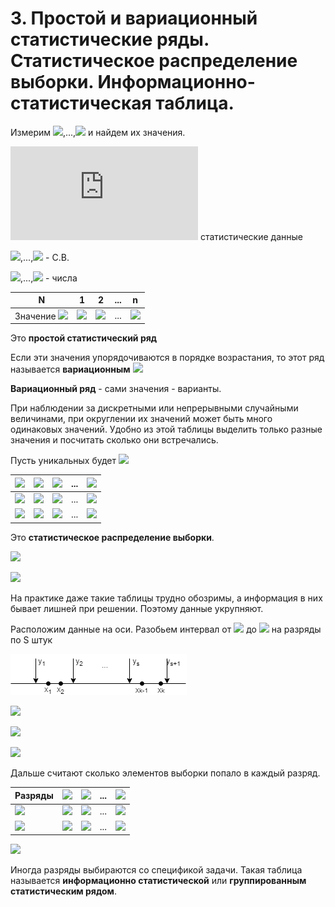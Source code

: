 # 3. Простой и вариационный статистические ряды. Статистическое распределение выборки. Информационно-статистическая таблица.
Измерим ![](https://latex.codecogs.com/svg.latex?\xi_{1}),...,![](https://latex.codecogs.com/svg.latex?\xi_{n}) и найдем их значения.

![](https://latex.codecogs.com/svg.latex?%5Cleft.%5Cbegin%7Bmatrix%7D%20%5Cxi%20_%7B1%7D%5Crightarrow%20x_%7B1%7D%20%5C%5C%20%5Cxi%20_%7B2%7D%5Crightarrow%20x_%7B2%7D%20%5C%5C%20...%5C%5C%20%5Cxi%20_%7Bn%7D%5Crightarrow%20x_%7Bn%7D%20%5Cend%7Bmatrix%7D%5Cright%5C%7D) статистические данные

![](https://latex.codecogs.com/svg.latex?\xi_{1}),...,![](https://latex.codecogs.com/svg.latex?\xi_{n}) - С.В.

![](https://latex.codecogs.com/svg.latex?x_{1}),...,![](https://latex.codecogs.com/svg.latex?x_{n}) - числа

| N | 1 | 2 | ... | n  |
|---|---|---|-----|----|
| Значение ![](https://latex.codecogs.com/svg.latex?\xi) | ![](https://latex.codecogs.com/svg.latex?x_{1}) | ![](https://latex.codecogs.com/svg.latex?x_{2}) | ... | ![](https://latex.codecogs.com/svg.latex?x_{n}) | 

Это **простой статистический ряд**

Если эти значения упорядочиваются в порядке возрастания, то этот ряд называется **вариационным**
![](https://latex.codecogs.com/svg.latex?x_{1}\leq&space;x_{2}\leq...\leq&space;x_{n})

**Вариационный ряд** - сами значения  - варианты.

При наблюдении за дискретными или непрерывными случайными величинами, при округлении их значений может быть много одинаковых значений.
Удобно из этой таблицы выделить только разные значения и посчитать сколько они встречались.

Пусть уникальных будет ![](https://latex.codecogs.com/svg.latex?k\leq&space;n)

| ![](https://latex.codecogs.com/svg.latex?x_{i})                     | ![](https://latex.codecogs.com/svg.latex?x_{1})      | ![](https://latex.codecogs.com/svg.latex?x_{2})      | ... | ![](https://latex.codecogs.com/svg.latex?x_{k})      |
|---------------------------------------------------------------------|------------------------------------------------------|------------------------------------------------------|-----|------------------------------------------------------|
| ![](https://latex.codecogs.com/svg.latex?n_{i})                     | ![](https://latex.codecogs.com/svg.latex?n_{1})      | ![](https://latex.codecogs.com/svg.latex?n_{2})      | ... | ![](https://latex.codecogs.com/svg.latex?n_{k})      |
| ![](https://latex.codecogs.com/svg.latex?p_{i}^{*}=\frac{n_{i}}{n}) | ![](https://latex.codecogs.com/svg.latex?\frac{n_{1}}{n}) | ![](https://latex.codecogs.com/svg.latex?\frac{n_{2}}{n}) | ...    | ![](https://latex.codecogs.com/svg.latex?\frac{n_{k}}{n}) |

Это **статистическое распределение выборки**.

![](https://latex.codecogs.com/svg.latex?\sum_{i=1}^{k}n_{i}=n)

![](https://latex.codecogs.com/gif.latex?\sum_{i=1}^{k}p_{i}^{*}=1)

На практике даже такие таблицы трудно обозримы, а информация в них бывает лишней при решении. Поэтому данные укрупняют.

Расположим данные на оси.
Разобьем интервал от ![](https://latex.codecogs.com/svg.latex?x_{1}) до ![](https://latex.codecogs.com/svg.latex?x_{k}) на разряды по S штук

![](../../images/Mathematical-statistics/ticket03.png)

![](https://latex.codecogs.com/svg.latex?y_{1}<y_{2}<...<y_{s}<y_{s&plus;1})

![](https://latex.codecogs.com/svg.latex?y_{1}\leq&space;x_{1})

![](https://latex.codecogs.com/svg.latex?y_{s&plus;1}\geq&space;x_{k})

Дальше считают сколько элементов выборки попало в каждый разряд.

| Разряды                                                             | ![](https://latex.codecogs.com/svg.latex?[y_{1},y_{2}]) | ![](https://latex.codecogs.com/svg.latex?[y_{2},y_{3}]) | ... | ![](https://latex.codecogs.com/svg.latex?[y_{s},y_{s+1}]) |
|---------------------------------------------------------------------|---------------------------------------------------------|---------------------------------------------------------|-----|-----------------------------------------------------------|
| ![](https://latex.codecogs.com/svg.latex?L_{i})                     | ![](https://latex.codecogs.com/svg.latex?L_{1})         | ![](https://latex.codecogs.com/svg.latex?L_{2})         | ... | ![](https://latex.codecogs.com/svg.latex?L_{s})           |
| ![](https://latex.codecogs.com/svg.latex?L_{i}^{*}=\frac{L_{i}}{n}) | ![](https://latex.codecogs.com/svg.latex?L_{1}^{*})     | ![](https://latex.codecogs.com/svg.latex?L_{2}^{*})     | ... | ![](https://latex.codecogs.com/svg.latex?L_{s}^{*})       |

![](https://latex.codecogs.com/svg.latex?\sum_{i=1}^{s}L_{i}=n)

Иногда разряды выбираются со спецификой задачи.
Такая таблица называется **информационно статистической** или **группированным статистическим рядом**.
